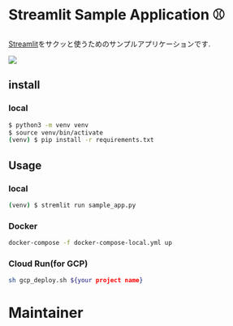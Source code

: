 # Streamlit Sample Application :baseball:

[Streamlit](https://www.streamlit.io/)をサクッと使うためのサンプルアプリケーションです.

![](img/sampleapp.jpg)

## install

### local

```bash
$ python3 -m venv venv
$ source venv/bin/activate
(venv) $ pip install -r requirements.txt
```

## Usage

### local

```bash
(venv) $ stremlit run sample_app.py
```

### Docker

```bash
docker-compose -f docker-compose-local.yml up
```

### Cloud Run(for GCP)

```bash
sh gcp_deploy.sh ${your project name}
```

# Maintainer
